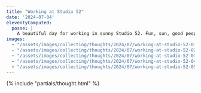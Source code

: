 ```yaml
---
title: "Working at Studio 52"
date: '2024-07-04'
eleventyComputed:
  posse: |
    A beautiful day for working in sunny Studio 52. Fun, sun, good people and the best dog.
images:
  - "/assets/images/collecting/thoughts/2024/07/working-at-studio-52-01.jpg"
  - "/assets/images/collecting/thoughts/2024/07/working-at-studio-52-02.jpg"
  - "/assets/images/collecting/thoughts/2024/07/working-at-studio-52-03.jpg"
  - "/assets/images/collecting/thoughts/2024/07/working-at-studio-52-04.jpg"
  - "/assets/images/collecting/thoughts/2024/07/working-at-studio-52-05.jpg"
---
```


{% include "partials/thought.html" %}